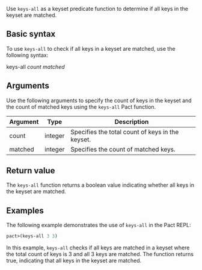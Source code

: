 Use `keys-all` as a keyset predicate function to determine if all keys in the keyset are matched.

## Basic syntax

To use `keys-all` to check if all keys in a keyset are matched, use the following syntax:

keys-all *count matched*

## Arguments

Use the following arguments to specify the count of keys in the keyset and the count of matched keys using the `keys-all` Pact function.

| Argument | Type | Description |
| --- | --- | --- |
| count | integer | Specifies the total count of keys in the keyset. |
| matched | integer | Specifies the count of matched keys. |

## Return value

The `keys-all` function returns a boolean value indicating whether all keys in the keyset are matched.

## Examples

The following example demonstrates the use of `keys-all` in the Pact REPL:

```lisp
pact>(keys-all 3 3)
```

In this example, `keys-all` checks if all keys are matched in a keyset where the total count of keys is 3 and all 3 keys are matched. The function returns true, indicating that all keys in the keyset are matched.

